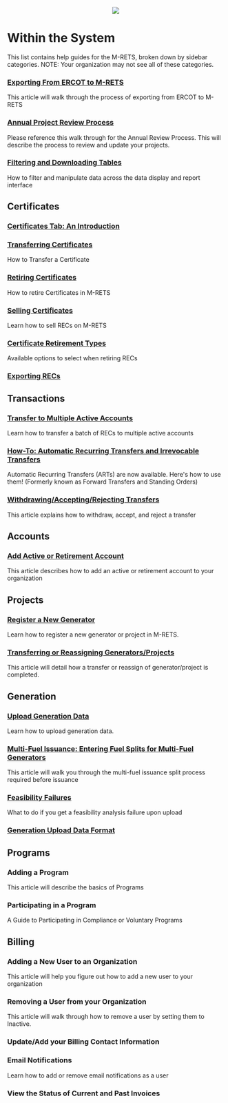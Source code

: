 <p align="center">
  <img align="center" src="https://www.mrets.org/wp-content/uploads/2019/08/mrets_logo_@2x-2.png">
</p>

# Within the System

This list contains help guides for the M-RETS, broken down by sidebar categories. NOTE: Your organization may not see all of these categories.

### [Exporting From ERCOT to M-RETS](https://github.com/mrets/articles/blob/master/ercot.md)
This article will walk through the process of exporting from ERCOT to M-RETS

### [Annual Project Review Process](https://github.com/mrets/articles/blob/master/annual_project_review.md)
Please reference this walk through for the Annual Review Process. This will describe the process to review and update your projects.

### [Filtering and Downloading Tables](https://github.com/mrets/articles/blob/master/filtering_tables.md)

How to filter and manipulate data across the data display and report interface

## Certificates

### [Certificates Tab: An Introduction](https://github.com/mrets/articles/blob/master/certificates_tab.md)

### [Transferring Certificates](https://github.com/mrets/articles/blob/master/certificates_transferring_certificates.md)
How to Transfer a Certificate

### [Retiring Certificates](https://github.com/mrets/articles/blob/master/certificates_retiring_certificates.md)
How to retire Certificates in M-RETS

### [Selling Certificates](https://github.com/mrets/articles/blob/master/certificates_selling_certificates.md)
Learn how to sell RECs on M-RETS

### [Certificate Retirement Types](https://github.com/mrets/articles/blob/master/certificate_retirements.md)
Available options to select when retiring RECs

### [Exporting RECs](https://github.com/mrets/articles/blob/master/certificates_exporting_certifcates.md)

## Transactions

### [Transfer to Multiple Active Accounts](https://github.com/mrets/articles/blob/master/transactions_transfer_to_multiple.md)
Learn how to transfer a batch of RECs to multiple active accounts

### [How-To: Automatic Recurring Transfers and Irrevocable Transfers](https://github.com/mrets/articles/blob/master/transactions_automatic_recurring_transfers.md)
Automatic Recurring Transfers (ARTs) are now available. Here's how to use them! (Formerly known as Forward Transfers and Standing Orders)

### [Withdrawing/Accepting/Rejecting Transfers](https://github.com/mrets/articles/blob/master/transactions_withdrawing_accepting_rejecting_transfers.md)
This article explains how to withdraw, accept, and reject a transfer

## Accounts

### [Add Active or Retirement Account](https://github.com/mrets/articles/blob/master/add_account.md)
This article describes how to add an active or retirement account to your organization

## Projects

### [Register a New Generator](https://github.com/mrets/articles/blob/master/projects_new_generator.md)
Learn how to register a new generator or project in M-RETS.

### [Transferring or Reassigning Generators/Projects](https://github.com/mrets/articles/blob/master/projects_transferring_generator.md)
This article will detail how a transfer or reassign of generator/project is completed.

## Generation

### [Upload Generation Data](https://github.com/mrets/articles/blob/master/generation_upload_data.md)
Learn how to upload generation data.

### [Multi-Fuel Issuance: Entering Fuel Splits for Multi-Fuel Generators](https://github.com/mrets/articles/blob/master/generation_multi_fuel.md)
This article will walk you through the multi-fuel issuance split process required before issuance

### [Feasibility Failures](https://github.com/mrets/articles/blob/master/generation_feasibility_failures.md)
What to do if you get a feasibility analysis failure upon upload

### [Generation Upload Data Format](https://github.com/mrets/articles/blob/master/generation_upload_format.md)

## Programs

### Adding a Program
This article will describe the basics of Programs

### Participating in a Program
A Guide to Participating in Compliance or Voluntary Programs

## Billing

### Adding a New User to an Organization
This article will help you figure out how to add a new user to your organization

### Removing a User from your Organization
This article will walk through how to remove a user by setting them to Inactive.

### Update/Add your Billing Contact Information

### Email Notifications
Learn how to add or remove email notifications as a user

### View the Status of Current and Past Invoices
